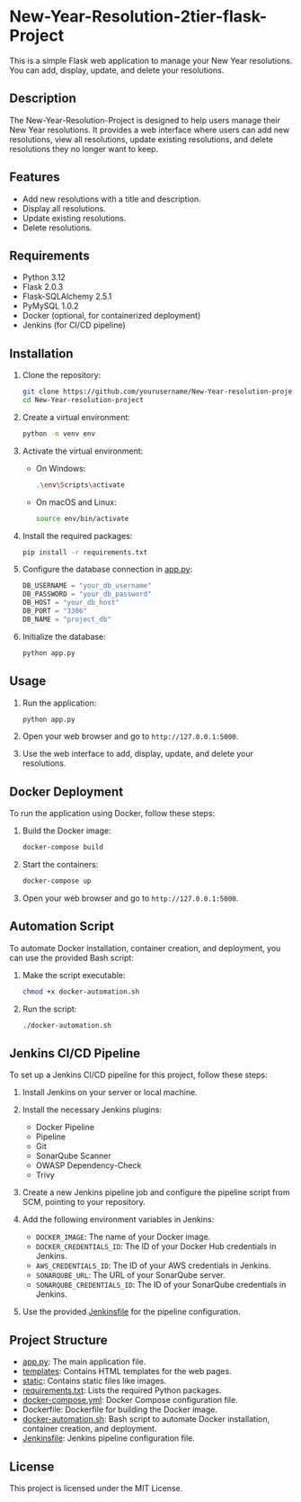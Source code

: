 # New-Year-Resolution-2tier-flask-Project

This is a simple Flask web application to manage your New Year resolutions. You can add, display, update, and delete your resolutions.

## Description

The New-Year-Resolution-Project is designed to help users manage their New Year resolutions. It provides a web interface where users can add new resolutions, view all resolutions, update existing resolutions, and delete resolutions they no longer want to keep.

## Features

- Add new resolutions with a title and description.
- Display all resolutions.
- Update existing resolutions.
- Delete resolutions.

## Requirements

- Python 3.12
- Flask 2.0.3
- Flask-SQLAlchemy 2.5.1
- PyMySQL 1.0.2
- Docker (optional, for containerized deployment)
- Jenkins (for CI/CD pipeline)

## Installation

1. Clone the repository:
    ```sh
    git clone https://github.com/yourusername/New-Year-resolution-project.git
    cd New-Year-resolution-project
    ```

2. Create a virtual environment:
    ```sh
    python -m venv env
    ```

3. Activate the virtual environment:
    - On Windows:
        ```sh
        .\env\Scripts\activate
        ```
    - On macOS and Linux:
        ```sh
        source env/bin/activate
        ```

4. Install the required packages:
    ```sh
    pip install -r requirements.txt
    ```

5. Configure the database connection in [app.py](http://_vscodecontentref_/1):
    ```python
    DB_USERNAME = "your_db_username"
    DB_PASSWORD = "your_db_password"
    DB_HOST = "your_db_host"
    DB_PORT = "3306"
    DB_NAME = "project_db"
    ```

6. Initialize the database:
    ```sh
    python app.py
    ```

## Usage

1. Run the application:
    ```sh
    python app.py
    ```

2. Open your web browser and go to `http://127.0.0.1:5000`.

3. Use the web interface to add, display, update, and delete your resolutions.

## Docker Deployment

To run the application using Docker, follow these steps:

1. Build the Docker image:
    ```sh
    docker-compose build
    ```

2. Start the containers:
    ```sh
    docker-compose up
    ```

3. Open your web browser and go to `http://127.0.0.1:5000`.

## Automation Script

To automate Docker installation, container creation, and deployment, you can use the provided Bash script:

1. Make the script executable:
    ```sh
    chmod +x docker-automation.sh
    ```

2. Run the script:
    ```sh
    ./docker-automation.sh
    ```

## Jenkins CI/CD Pipeline

To set up a Jenkins CI/CD pipeline for this project, follow these steps:

1. Install Jenkins on your server or local machine.
2. Install the necessary Jenkins plugins:
    - Docker Pipeline
    - Pipeline
    - Git
    - SonarQube Scanner
    - OWASP Dependency-Check
    - Trivy

3. Create a new Jenkins pipeline job and configure the pipeline script from SCM, pointing to your repository.

4. Add the following environment variables in Jenkins:
    - `DOCKER_IMAGE`: The name of your Docker image.
    - `DOCKER_CREDENTIALS_ID`: The ID of your Docker Hub credentials in Jenkins.
    - `AWS_CREDENTIALS_ID`: The ID of your AWS credentials in Jenkins.
    - `SONARQUBE_URL`: The URL of your SonarQube server.
    - `SONARQUBE_CREDENTIALS_ID`: The ID of your SonarQube credentials in Jenkins.

5. Use the provided [Jenkinsfile](http://_vscodecontentref_/2) for the pipeline configuration.

## Project Structure

- [app.py](http://_vscodecontentref_/3): The main application file.
- [templates](http://_vscodecontentref_/4): Contains HTML templates for the web pages.
- [static](http://_vscodecontentref_/5): Contains static files like images.
- [requirements.txt](http://_vscodecontentref_/6): Lists the required Python packages.
- [docker-compose.yml](http://_vscodecontentref_/7): Docker Compose configuration file.
- Dockerfile: Dockerfile for building the Docker image.
- [docker-automation.sh](http://_vscodecontentref_/8): Bash script to automate Docker installation, container creation, and deployment.
- [Jenkinsfile](http://_vscodecontentref_/9): Jenkins pipeline configuration file.

## License

This project is licensed under the MIT License.